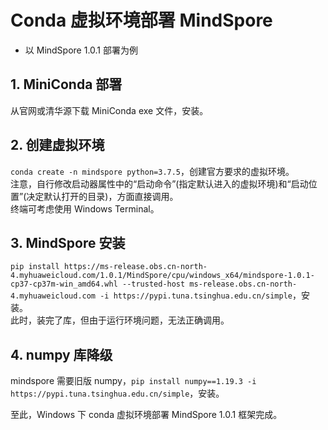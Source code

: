 # Conda 虚拟环境部署 MindSpore
- 以 MindSpore 1.0.1 部署为例

## 1. MiniConda 部署
从官网或清华源下载 MiniConda exe 文件，安装。  

## 2. 创建虚拟环境
`conda create -n mindspore python=3.7.5`，创建官方要求的虚拟环境。  
注意，自行修改启动器属性中的“启动命令”(指定默认进入的虚拟环境)和“启动位置”(决定默认打开的目录)，方面直接调用。  
终端可考虑使用 Windows Terminal。

## 3. MindSpore 安装
`pip install https://ms-release.obs.cn-north-4.myhuaweicloud.com/1.0.1/MindSpore/cpu/windows_x64/mindspore-1.0.1-cp37-cp37m-win_amd64.whl --trusted-host ms-release.obs.cn-north-4.myhuaweicloud.com -i https://pypi.tuna.tsinghua.edu.cn/simple`，安装。  
此时，装完了库，但由于运行环境问题，无法正确调用。  

## 4. numpy 库降级
mindspore 需要旧版 numpy，`pip install numpy==1.19.3 -i https://pypi.tuna.tsinghua.edu.cn/simple`，安装。  

至此，Windows 下 conda 虚拟环境部署 MindSpore 1.0.1 框架完成。  
